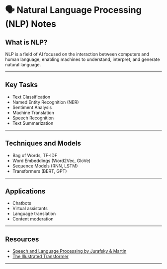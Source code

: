# 🗣️ Natural Language Processing (NLP) Notes

## What is NLP?
NLP is a field of AI focused on the interaction between computers and human language, enabling machines to understand, interpret, and generate natural language.

---

## Key Tasks
- Text Classification
- Named Entity Recognition (NER)
- Sentiment Analysis
- Machine Translation
- Speech Recognition
- Text Summarization

---

## Techniques and Models
- Bag of Words, TF-IDF
- Word Embeddings (Word2Vec, GloVe)
- Sequence Models (RNN, LSTM)
- Transformers (BERT, GPT)

---

## Applications
- Chatbots
- Virtual assistants
- Language translation
- Content moderation

---

## Resources
- [Speech and Language Processing by Jurafsky & Martin](https://web.stanford.edu/~jurafsky/slp3/)
- [The Illustrated Transformer](http://jalammar.github.io/illustrated-transformer/)

---

